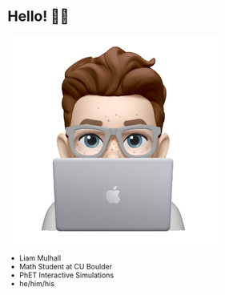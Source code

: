 # Hello! 👋🏻

![Liam Sticker](./liam-sticker.png)

* Liam Mulhall
* Math Student at CU Boulder
* PhET Interactive Simulations
* he/him/his